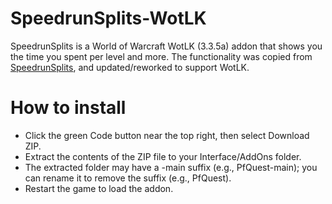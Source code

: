 # SpeedrunSplits-WotLK

SpeedrunSplits is a World of Warcraft WotLK (3.3.5a) addon that shows you the time you spent per level and more. The functionality was copied from [SpeedrunSplits](https://www.curseforge.com/wow/addons/speedrunsplits), and updated/reworked to support WotLK.

# How to install
 * Click the green Code button near the top right, then select Download ZIP.
 * Extract the contents of the ZIP file to your Interface/AddOns folder.
 * The extracted folder may have a -main suffix (e.g., PfQuest-main); you can rename it to remove the suffix (e.g., PfQuest).
 * Restart the game to load the addon.

